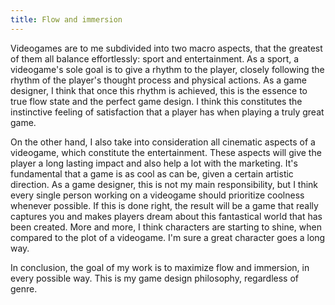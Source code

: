 ```yaml
---
title: Flow and immersion
---
```


Videogames are to me subdivided into two macro aspects, that the greatest of them all balance effortlessly: sport and entertainment.
As a sport, a videogame's sole goal is to give a rhythm to the player, closely following the rhythm of the player's thought process and physical actions. As a game designer, I think that once this rhythm is achieved, this is the essence to true flow state and the perfect game design. I think this constitutes the instinctive feeling of satisfaction that a player has when playing a truly great game.

On the other hand, I also take into consideration all cinematic aspects of a videogame, which constitute the entertainment. These aspects will give the player a long lasting impact and also help a lot with the marketing. It's fundamental that a game is as cool as can be, given a certain artistic direction. As a game designer, this is not my main responsibility, but I think every single person working on a videogame should prioritize coolness whenever possible. If this is done right, the result will be a game that really captures you and makes players dream about this fantastical world that has been created. More and more, I think characters are starting to shine, when compared to the plot of a videogame. I'm sure a great character goes a long way.

In conclusion, the goal of my work is to maximize flow and immersion, in every possible way. This is my game design philosophy, regardless of genre.

